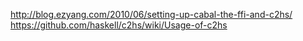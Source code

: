 

http://blog.ezyang.com/2010/06/setting-up-cabal-the-ffi-and-c2hs/
https://github.com/haskell/c2hs/wiki/Usage-of-c2hs
